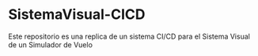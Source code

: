 # SistemaVisual-CICD
Este repositorio es una replica de un sistema CI/CD para el Sistema Visual de un Simulador de Vuelo
 
